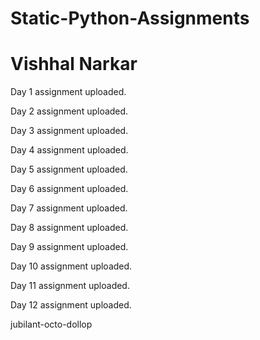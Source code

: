# Static-Python-Assignments

# Vishhal Narkar

Day 1 assignment uploaded. 

Day 2 assignment uploaded.

Day 3 assignment uploaded.

Day 4 assignment uploaded.

Day 5 assignment uploaded.

Day 6 assignment uploaded.

Day 7 assignment uploaded.

Day 8 assignment uploaded.

Day 9 assignment uploaded.

Day 10 assignment uploaded.

Day 11 assignment uploaded.

Day 12 assignment uploaded.


jubilant-octo-dollop 
